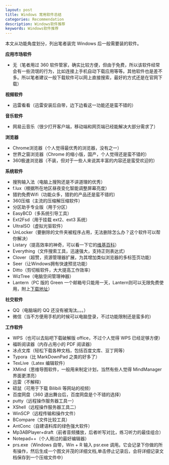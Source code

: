 ```yaml
---
layout: post
title: Windows 常用软件总结
categories: Recommendation
description: Windows软件推荐
keywords: Windows软件推荐
---
```


本文从功能角度划分，列出笔者装完 Windows 后一般需要装的软件。

**应用市场软件**

- 无（笔者用过 360 软件管家，确实比较方便，但由于免费，所以该软件经常会有一些流氓的行为，比如连接上手机自动下载应用等等。其他软件也是差不多。所以笔者建议一般下载软件可以网上直接搜索，最好的方式还是在官网下载）

**视频软件**

- 迅雷看看（迅雷安装后自带，边下边看这一功能还是蛮不错的）

**音乐软件**

- 网易云音乐（很少打开客户端，移动端和网页端已经能解决大部分需求了）

**浏览器**

- Chrome浏览器（个人觉得最优秀的浏览器，没有之一）
- 世界之窗浏览器（Chrome 的缩小版，国产，个人觉得还是蛮不错的）
- 360极速浏览器（不装，但对于一些人来说其丰富的内容还是蛮受欢迎的）

**系统软件**

- 搜狗输入法（电脑上搜狗还是不讲道理的优秀）
- f.lux（根据所在地区昼夜变化智能调整屏幕亮度）
- 猎豹免费Wifi（功能众多，猎豹的产品还是蛮不错的）
- 360压缩（主流的压缩解压缩软件）
- 分区助手专业版（用于分区）
- EasyBCD（多系统引导工具）
- Ext2Fsd（用于挂载 ext2、ext3 系统）
- UltraISO（虚拟光驱软件）
- UnLocker（要删除的文件夹被程序占用，无法删除怎么办？这个软件可以帮你解决）
- Listary（提高效率的神奇，可以看一下它的[维基百科](https://zh.wikipedia.org/wiki/Listary#.E6.BA.90.E8.B5.B7)）
- Everything（文件搜索工具，迅速强大，支持正则表达式）
- Clover（超赞，资源管理器扩展，为其增加类似浏览器的多标签页功能）
- Seer（让Windows拥有快速预览功能）
- Ditto（剪切板软件，大大提高工作效率）
- WizTree（电脑空间管理神器）
- Lantern（PC 版的 Green 一个邮箱号只能用一天，Lantern则可以无限免费使用，附上[下载地址](https://github.com/getlantern/lantern)）

**社交软件**

- QQ（电脑端的 QQ 还没有被淘汰。。。）
- 微信（当不方便用手机的时候可以电脑登录，不过功能限制还是蛮多的）

**工作软件**

- WPS（也可以去贴吧下载破解版 office，不过个人觉得 WPS 已经足够方便）
- 福昕阅读器（内存占用小的 PDF 阅读器）
- 冰点文库（轻松下载各种文档，包括百度文库、豆丁网等）
- Typora（比 MarkDownPad 之类的好多了）
- TexLive（Latex 编辑软件）
- XMind（思维导图软件，一般用来制定计划，当然有些人觉得 MindManager 界面更漂亮）
- 迅雷（不解释）
- 硕鼠（可用于下载 Bilibili 等网站的视频）
- 百度网盘（360 退出舞台后，百度网盘是个不错的选择）
- putty（远程操作服务器工具一）
- XShell（远程操作服务器工具二）
- WinSCP（远程传输和操作文件）
- BCompare（文件比较工具）
- AntConc（自建语料库的绿色强大软件）
- Mp3ABPlayer+draft（前者音频播放，后者听写对比，练习听力的最佳组合）
- Notepad++（个人用过的最好编辑器）
- prs.exe（Windows 自带，Win + R 输入 psr.exe 调用。它会记录下你做的所有操作，然后生成一个图文并茂的详细文档,单击停止记录后，会将详细记录文档保存到一个压缩文件中）